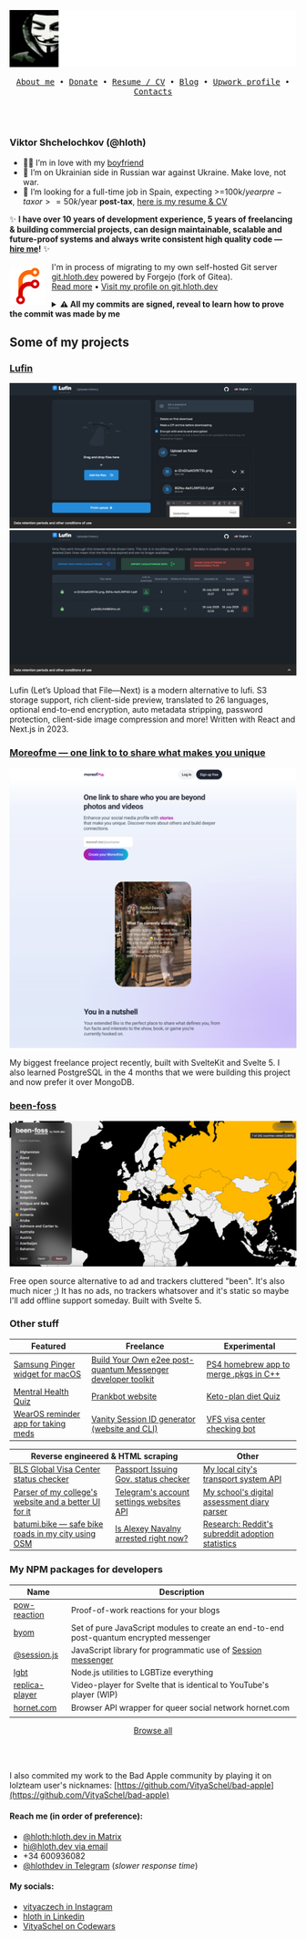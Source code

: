 ![ёкарный бабай](./assets/banner.svg)

<p align="center">
  <samp>
    <a href="https://hloth.dev/me">About me</a> • 
    <a href="https://hloth.dev/donate">Donate</a> • 
    <a href="https://cv.hloth.dev/">Resume / CV</a> • 
    <a href="https://blog.hloth.dev">Blog</a> • 
    <a href="https://www.upwork.com/freelancers/~01a1f59e7a4697be89">Upwork profile</a> • 
    <a href="#reach-me-in-order-of-preference">Contacts</a>
  </samp>
</p>

<br></br>

### Viktor Shchelochkov (@hloth)

- 🏳️‍🌈	I’m in love with my [boyfriend](https://github.com/devio10)
- 🌱	I’m on Ukrainian side in Russian war against Ukraine. Make love, not war.
- 🤔	I’m looking for a full-time job in Spain, expecting >=100k$/year pre-tax or >=50k$/year **post-tax**, [here is my resume & CV](https://cv.hloth.dev)

✨ **I have over 10 years of development experience, 5 years of freelancing & building commercial projects, can design maintainable, scalable and future-proof systems and always write consistent high quality code — [hire me](mailto:hi@hloth.dev)!** ✨

<img src="./assets/forgejo.svg" alt="Forgejo logo" align="left" style="margin-right: 10px; margin-top: 10px;" /> I'm in process of migrating to my own self-hosted Git server [git.hloth.dev](https://git.hloth.dev) powered by Forgejo (fork of Gitea). <br />[Read more](https://github.com/VityaSchel/vityaschel/discussions/4) • [Visit my profile on git.hloth.dev](https://git.hloth.dev/hloth)

<details>
  <summary><b>⚠️ All my commits are signed, reveal to learn how to prove the commit was made by me</b></summary>
  <br />
  
  I'm signing all my commits with [my PGP key](https://hloth.dev/pgp) (you can verify it on Ubuntu and OpenPGP keyservers or using WKD by querying my email address: `hi@hloth.dev`) and have vigilant mode enabled on GitHub. Trust only commits with "Verified" badge from me.

  Below are key IDs you can find by clicking on the "Verified" badge on any individual commit.

  On [hloth git.hloth.dev account](https://git.hloth.dev/hloth) and [VityaSchel GitHub account](https://github.com/VityaSchel):
  - From 17 June 2025, 18:42 UTC: `299E9A450132A28C` (my main EdDSA PGP key)
  - From 2023 to 17 June 2025, 18:42 UTC: `A7EA9B54F67F9685`
  - From 17 July 2022, 13:15 UTC to 2023: `01162BC86DE54C7A`
  - From 2022 to 2024 when I commit from Windows: `62036A0EB54FB7AF`

  On [hloth GitHub account](https://github.com/hloth):
  - From 2023: `04255EC8D29C0AAF`
  - From 2022 to 2023: `DEE0F7C423D3C578`

</details>

## Some of my projects

### [Lufin](https://github.com/VityaSchel/lufin)

![Lufin screenshot 1](./assets/lufin-1.png)
![Lufin screenshot 2](./assets/lufin-2.png)

Lufin (Let’s Upload that File—Next) is a modern alternative to lufi. S3 storage support, rich client-side preview, translated to 26 languages, optional end-to-end encryption, auto metadata stripping, password protection, client-side image compression and more! Written with React and Next.js in 2023.

### [Moreofme — one link to to share what makes you unique](https://blog.hloth.dev/blog/moreofme)

![Moreofme screenshot](./assets/moreofme.png)

My biggest freelance project recently, built with SvelteKit and Svelte 5. I also learned PostgreSQL in the 4 months that we were building this project and now prefer it over MongoDB.

### [been-foss](https://github.com/VityaSchel/been-foss)

![Moreofme screenshot](./assets/been-foss.png)

Free open source alternative to ad and trackers cluttered "been". It's also much nicer ;) It has no ads, no trackers whatsover and it's static so maybe I'll add offline support someday. Built with Svelte 5.

### Other stuff

<table>
  <thead>
    <tr>
      <th>Featured</th>
      <th>Freelance</th>
      <th>Experimental</th>
    </tr>
  </thead>
  <tbody>
    <tr>
      <td><a href="https://github.com/VityaSchel/samsung-pinger">Samsung Pinger widget for macOS</a></td>
      <td><a href="https://github.com/VityaSchel/byom">Build Your Own e2ee post-quantum Messenger developer toolkit</a></td>
      <td><a href="https://github.com/VityaSchel/ps4-app-merge-pkgs">PS4 homebrew app to merge .pkgs in C++</a></td>
    </tr>
    <tr>
      <td><a href="https://github.com/VityaSchel/mental-health-quiz">Mentral Health Quiz</a></td>
      <td><a href="https://github.com/VityaSchel/prankbot">Prankbot website</a></td>
      <td><a href="https://github.com/VityaSchel/ketoplan-diet">Keto-plan diet Quiz</a></td>
    </tr>
    <tr>
      <td><a href="https://github.com/VityaSchel/meds-reminder">WearOS reminder app for taking meds</td>
      <td><a href="https://github.com/VityaSchel/session-id-generator">Vanity Session ID generator (website and CLI)</a></td>
      <td><a href="https://github.com/VityaSchel/vfs-status-bot">VFS visa center checking bot</td>
    </tr>
  </tbody>
</table>

<table>
  <thead>
    <tr>
      <th colspan="2">Reverse engineered & HTML scraping</th>
      <th>Other</th>
    </tr>
  </thead>
  <tbody>
    <tr>
      <td><a href="https://github.com/VityaSchel/armenia.blsspainglobal.com">BLS Global Visa Center status checker</a></td>
      <td><a href="https://github.com/VityaSchel/q-midpass-ru-autoconfirm">Passport Issuing Gov. status checker</a></td>
      <td><a href="https://github.com/VityaSchel/s-otk-js">My local city's transport system API</a></td>
    </tr>
    <tr>
      <td><a href="https://github.com/VityaSchel/kspguti-schedule">Parser of my college's website and a better UI for it</a></td>
      <td><a href="https://github.com/VityaSchel/my.telegram.org-api-wrapper">Telegram's account settings websites API</a></td>
      <td><a href="https://github.com/VityaSchel/asurso">My school's digital assessment diary parser</a></td>
    </tr>
    <tr>
      <td><a href="https://github.com/VityaSchel/batumi.bike">batumi.bike — safe bike roads in my city using OSM</td>
      <td><a href="https://navalnyarrested.utidteam.com/">Is Alexey Navalny arrested right now?</a></td>
      <td><a href="https://github.com/VityaSchel/reddit-request-statistics">Research: Reddit's subreddit adoption statistics</td>
    </tr>
  </tbody>
</table>


### My NPM packages for developers

| Name                                                       | Description                                                                             |
| ---------------------------------------------------------- | --------------------------------------------------------------------------------------- |
| [pow-reaction](https://npmjs.com/package/pow-reaction)     | Proof-of-work reactions for your blogs                                                  |
| [byom](https://npmjs.com/package/byom)                     | Set of pure JavaScript modules to create an end-to-end post-quantum encrypted messenger |
| [@session.js](https://www.npmjs.com/org/session.js)        | JavaScript library for programmatic use of [Session messenger](https://getsession.org)  |
| [lgbt](https://npmjs.com/package/lgbt)                     | Node.js utilities to LGBTize everything                                                 |
| [replica-player](https://npmjs.com/package/replica-player) | Video-player for Svelte that is identical to YouTube's player (WIP)                     |
| [hornet.com](https://npmjs.com/package/hornet.com)         | Browser API wrapper for queer social network hornet.com                                 |
|                                                            |                                                                                         |

<p align="center">
  <a href="https://npmjs.com/~vityaschel">Browse all</a>
</p>

<br></br>

I also commited my work to the Bad Apple community by playing it on lolzteam user's nicknames: [https://github.com/VityaSchel/bad-apple](https://github.com/VityaSchel/bad-apple)

#### Reach me (in order of preference):
- [@hloth:hloth.dev in Matrix](https://matrix.to/#/@hloth:hloth.dev)
- [hi@hloth.dev via email](mailto:hi@hloth.dev)
- +34 600936082
- [@hlothdev in Telegram](https://t.me/hlothdev) (*slower response time*)

#### My socials:
- [vityaczech in Instagram](https://instagram.com/vityaczech)
- [hloth in Linkedin](https://www.linkedin.com/in/hloth)
- [VityaSchel on Codewars](https://codewars.com/users/VityaSchel)
